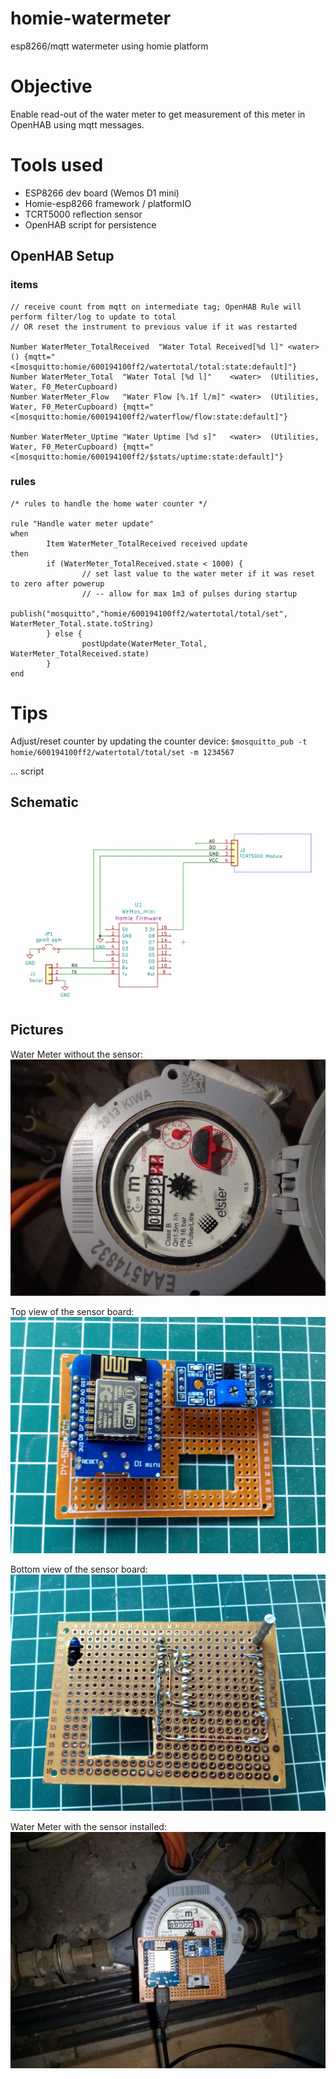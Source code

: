 # homie-watermeter
esp8266/mqtt watermeter using homie platform

# Objective

Enable read-out of the water meter to get measurement of this meter in OpenHAB using mqtt messages.

# Tools used
- ESP8266 dev board (Wemos D1 mini)
- Homie-esp8266 framework / platformIO
- TCRT5000 reflection sensor
- OpenHAB script for persistence



## OpenHAB Setup

### items
```xtend
// receive count from mqtt on intermediate tag; OpenHAB Rule will perform filter/log to update to total
// OR reset the instrument to previous value if it was restarted

Number WaterMeter_TotalReceived  "Water Total Received[%d l]" <water> () {mqtt="<[mosquitto:homie/600194100ff2/watertotal/total:state:default]"}
Number WaterMeter_Total  "Water Total [%d l]"    <water>  (Utilities, Water, F0_MeterCupboard)
Number WaterMeter_Flow   "Water Flow [%.1f l/m]" <water>  (Utilities, Water, F0_MeterCupboard) {mqtt="<[mosquitto:homie/600194100ff2/waterflow/flow:state:default]"}

Number WaterMeter_Uptime "Water Uptime [%d s]"   <water>  (Utilities, Water, F0_MeterCupboard) {mqtt="<[mosquitto:homie/600194100ff2/$stats/uptime:state:default]"}
```

### rules
```xtend
/* rules to handle the home water counter */

rule "Handle water meter update"
when
        Item WaterMeter_TotalReceived received update
then
        if (WaterMeter_TotalReceived.state < 1000) {
                // set last value to the water meter if it was reset to zero after powerup
                // -- allow for max 1m3 of pulses during startup
                publish("mosquitto","homie/600194100ff2/watertotal/total/set", WaterMeter_Total.state.toString)
        } else {
                postUpdate(WaterMeter_Total, WaterMeter_TotalReceived.state)
        }
end
```

# Tips

Adjust/reset counter by updating the counter device:
 `$mosquitto_pub -t homie/600194100ff2/watertotal/total/set -m 1234567`



... script



## Schematic

![Schematic](https://github.com/fvdpol/homie-watermeter/blob/master/images/schematic.PNG?raw=true)




## Pictures

Water Meter without the sensor:
![Water Meter](https://github.com/fvdpol/homie-watermeter/blob/master/images/meter_plain.jpg?raw=true)


Top view of the sensor board:
![Board top side](https://github.com/fvdpol/homie-watermeter/blob/master/images/board_top.jpg?raw=true)


Bottom view of the sensor board:
![Board back side](https://github.com/fvdpol/homie-watermeter/blob/master/images/board_back.jpg?raw=true)


Water Meter with the sensor installed:
![Water Meter with sensor](https://github.com/fvdpol/homie-watermeter/blob/master/images/meter_with_sensor.jpg?raw=true)
